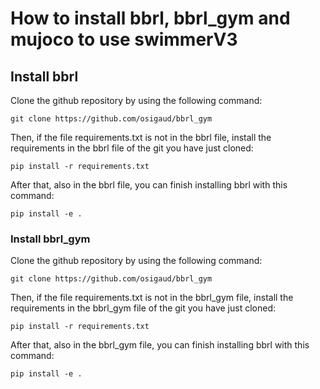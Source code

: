 # How to install bbrl, bbrl_gym and mujoco to use swimmerV3

## Install bbrl
Clone the github repository by using the following command:
```
git clone https://github.com/osigaud/bbrl_gym
```

Then, if the file requirements.txt is not in the bbrl file, install the requirements in the bbrl file of the git you have just cloned:
```
pip install -r requirements.txt
```

After that, also in the bbrl file, you can finish installing bbrl with this command:
```
pip install -e .
```

### Install bbrl_gym

Clone the github repository by using the following command:
```
git clone https://github.com/osigaud/bbrl_gym
```

Then, if the file requirements.txt is not in the bbrl_gym file, install the requirements in the bbrl_gym file of the git you have just cloned:
```
pip install -r requirements.txt
```

After that, also in the bbrl_gym file, you can finish installing bbrl with this command:
```
pip install -e .
```
